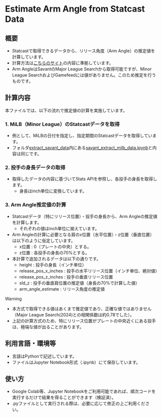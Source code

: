 # Estimate Arm Angle from Statcast Data

## 概要
- Statcastで取得できるデータから、リリース角度（Arm Angle）の推定値を計算しています。
- 計算方法は[こちらのサイト](https://web.archive.org/web/20230123183755/https://www.rundownbaseball.com/project/calculating-arm-angles-using-statcast-data/#:~:text=rubber%20at%20extension,aka%20shoulder%29%20is)の内容に準拠しています。
- Arm AngleはSavantのMajor League Searchから取得可能ですが、Minor League SearchおよびGamefeedには値がありません。このため推定を行うものです。

## 計算内容
本ファイルでは、以下の流れで推定値の計算を実施しています。
### 1. MiLB（Minor League）のStatcastデータを取得
- 例として、MiLBの日付を指定し、指定期間のStatcastデータを取得しています。
- フォルダ[extract_savant_data](../extract_savant_data/)内にある[savant_extract_milb_data.ipynb](../extract_savant_data/savant_extract_milb_data.ipynb)と内容は同じです。
### 2. 投手の身長データの取得
- 取得したデータの内容に基づいてStats APIを参照し、各投手の身長を取得します。
    - 身長はinch単位に変換しています。
### 3. Arm Angle推定値の計算
- Statcastデータ（特にリリース位置）・投手の身長から、Arm Angleの推定値を計算します。
    - それぞれの値はinch単位に揃えています。
- Arm Angleの計算に必要となる肩のx位置（水平位置）・z位置（垂直位置）は以下のように仮定しています。
    - x位置 : 0（プレートの中央）とする。
    - z位置 : 各投手の身長の70%とする。
- 本計算で追加されるデータは以下の通りです。
    - height : 投手の身長（インチ単位）
    - release_pos_x_inches : 投手の水平リリース位置（インチ単位、絶対値）
    - release_pos_z_inches : 投手の垂直リリース位置
    - sld_z : 投手の垂直肩位置の推定値（身長の70%で計算した値）
    - arm_angle_estimate : リリース角度の推定値
> [!WARNING]  
> - 本方式で取得できる値はあくまで推定値であり、正確な値ではありません（Major League Search(2024)との相関係数は約0.78でした）。
> - 上記の計算方式のため、特にリリース位置がプレートの中央近くにある投手は、極端な値が出ることがあります。

## 利用言語・環境等
- 言語はPythonで記述しています。
- ファイルはJupyter Notebook形式（.ipynb）にて保存しています。

## 使い方
- Google Colab等、Jupyter Notebookをご利用可能であれば、順次コードを実行するだけで結果を得ることができます（検証済）。
- .pyファイルとして実行される際は、必要に応じて修正の上ご利用ください。